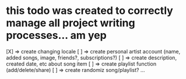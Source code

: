 # this todo was created to correctly manage all project writing processes... am yep

[X] => create changing locale
[ ] => create personal artist account (name, added songs, image, friends?, subscriptions?)
[ ] => create description, created date, etc about song item
[ ] => create playlist function (add/delete/share)
[ ] => create randomiz song/playlist?
...